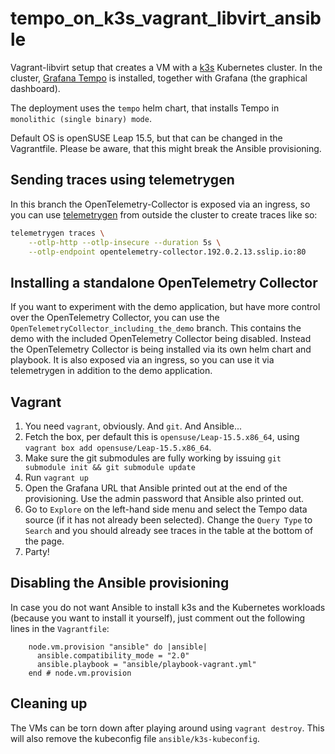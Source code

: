 # tempo_on_k3s_vagrant_libvirt_ansible

Vagrant-libvirt setup that creates a VM with a [k3s](k3s.io) Kubernetes cluster.
In the cluster, [Grafana Tempo](https://grafana.com/docs/tempo/latest/) is
installed, together with Grafana (the graphical dashboard).

The deployment uses the `tempo` helm chart, that installs Tempo in `monolithic
(single binary) mode`.


Default OS is openSUSE Leap 15.5, but that can be changed in the Vagrantfile.
Please be aware, that this might break the Ansible provisioning.

## Sending traces using telemetrygen

In this branch the OpenTelemetry-Collector is exposed via an ingress, so you can
use
[telemetrygen](https://github.com/open-telemetry/opentelemetry-collector-contrib/tree/main/cmd/telemetrygen)
from outside the cluster to create traces like so:

```bash
telemetrygen traces \
    --otlp-http --otlp-insecure --duration 5s \
    --otlp-endpoint opentelemetry-collector.192.0.2.13.sslip.io:80
```

## Installing a standalone OpenTelemetry Collector

If you want to experiment with the demo application, but have more control over
the OpenTelemetry Collector, you can use the
`OpenTelemetryCollector_including_the_demo` branch. This contains the demo with
the included OpenTelemetry Collector being disabled. Instead the OpenTelemetry
Collector is being installed via its own helm chart and playbook. It is also
exposed via an ingress, so you can use it via telemetrygen in addition to the
demo application.

## Vagrant

1. You need `vagrant`, obviously. And `git`. And Ansible...
1. Fetch the box, per default this is `opensuse/Leap-15.5.x86_64`, using
   `vagrant box add opensuse/Leap-15.5.x86_64`.
1. Make sure the git submodules are fully working by issuing
   `git submodule init && git submodule update`
1. Run `vagrant up`
1. Open the Grafana URL that Ansible printed out at the end of the provisioning.
   Use the admin password that Ansible also printed out.
1. Go to `Explore` on the left-hand side menu and select the Tempo data source
   (if it has not already been selected). Change the `Query Type` to `Search`
   and you should already see traces in the table at the bottom of the page.
1. Party!

## Disabling the Ansible provisioning

In case you do not want Ansible to install k3s and the Kubernetes workloads
(because you want to install it yourself), just comment out the following lines
in the `Vagrantfile`:

```
    node.vm.provision "ansible" do |ansible|
      ansible.compatibility_mode = "2.0"
      ansible.playbook = "ansible/playbook-vagrant.yml"
    end # node.vm.provision
```

## Cleaning up

The VMs can be torn down after playing around using `vagrant destroy`. This will
also remove the kubeconfig file `ansible/k3s-kubeconfig`.
